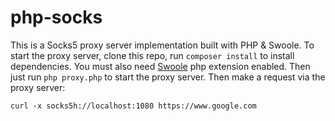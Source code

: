 # php-socks
This is a Socks5 proxy server implementation built with PHP & Swoole.
To start the proxy server, clone this repo, run `composer install` to install dependencies. You must also need [Swoole](https://www.swoole.co.uk/docs/get-started/installation) php extension enabled. Then just run `php proxy.php` to start the proxy server.
Then make a request via the proxy server:

    curl -x socks5h://localhost:1080 https://www.google.com
    
  
